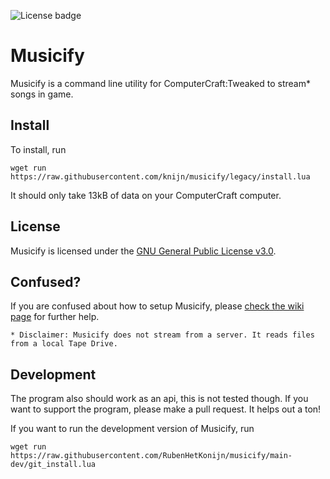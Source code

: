![License badge](https://img.shields.io/github/license/RubenHetKonijn/musicify)
# Musicify
Musicify is a command line utility for ComputerCraft:Tweaked to stream* songs in game.

## Install
To install, run
```shell
wget run https://raw.githubusercontent.com/knijn/musicify/legacy/install.lua
```
It should only take 13kB of data on your ComputerCraft computer.



## License
Musicify is licensed under the [GNU General Public License v3.0](LICENSE).

## Confused?
If you are confused about how to setup Musicify, please [check the wiki page](https://github.com/RubenHetKonijn/musicify/wiki/Setup-Musicify) for further help.

`* Disclaimer: Musicify does not stream from a server. It reads files from a local Tape Drive.`

## Development
The program also should work as an api, this is not tested though.
If you want to support the program, please make a pull request. It helps out a ton!

If you want to run the development version of Musicify, run

```shell
wget run https://raw.githubusercontent.com/RubenHetKonijn/musicify/main-dev/git_install.lua
```
